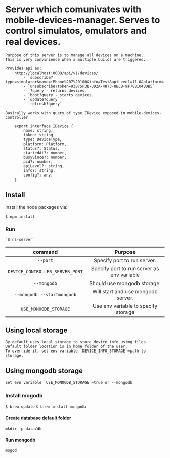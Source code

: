 # Server which comunivates with mobile-devices-manager. Serves to control simulatos, emulators and real devices.
    Purpose of this server is to manage all devices on а machine.
    This is very convinience when a multiple builds are triggered.

    Provides api as:
        http://localhost:8000/api/v1/devices/
            - `subscribe?type=simulator&name=iPhone%207%20100&info=Test&apiLevel=11.0&platform=ios`
            - `unsubscribe?token=93B75F3B-0D2A-4873-8BCB-9F78B104BDB5`
            - `?query`- returns devices.
            - `boot?query`- starts devices.
            - `update?query`
            - `refresh?query`
    
    Basically works with query of type IDevice exposed in mobile-devices-controller 

        export interface IDevice {
            name: string,
            token: string,
            type: DeviceType,
            platform: Platform,
            status?: Status,
            startedAt?: number,
            busySince?: number,
            pid?: number,
            apiLevel?: string,
            info?: string,
            config?: any,
        }

## Install

Install the node packages via:

`$ npm install`

### Run
    `$ ns-server`

|command                |Purpose|
|:-------------------------------:|:-------------------:|
|`--port`|Specify port to run server.|
|`DEVICE_CONTROLLER_SERVER_PORT`|Specify port to run server as env variable|
|`--mongodb`|Should use mongodb storage.|
|`--mongodb --startmongodb`|Will start and use mongodb server.|
|`USE_MONOGDB_STORAGE`|Use env variable to specify storage|

## Using local storage 
    By default uses local storage to store device info using files. 
    Default folder location is in home folder of the user.
    To override it, set env variable `DEVICE_INFO_STORAGE`=path to storage.

## Using mongodb storage

    Set evn variable `USE_MONOGDB_STORAGE`=true or --mongodb

### Install mogodb

`$ brew update`
`$ brew install mongodb`

#### Create database default folder

`mkdir -p data/db`

#### Run mongodb

`mogod`
